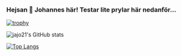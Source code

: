 ### Hejsan 👋 Johannes här! Testar lite prylar här nedanför...

[![trophy](https://github-profile-trophy.vercel.app/?username=jajo21&theme=onedark)](https://github.com/ryo-ma/github-profile-trophy)

![jajo21's GitHub stats](https://github-readme-stats.vercel.app/api?username=jajo21&show_icons=true&theme=dark)

[![Top Langs](https://github-readme-stats.vercel.app/api/top-langs/?username=jajo21&langs_count=10&theme=dark&layout=compact)](https://github.com/anuraghazra/github-readme-stats)

<!--
**jajo21/jajo21** is a ✨ _special_ ✨ repository because its `README.md` (this file) appears on your GitHub profile.

Here are some ideas to get you started:

- 🔭 I’m currently working on ...
- 🌱 I’m currently learning ...
- 👯 I’m looking to collaborate on ...
- 🤔 I’m looking for help with ...
- 💬 Ask me about ...
- 📫 How to reach me: ...
- 😄 Pronouns: ...
- ⚡ Fun fact: ...
Thanks
-->
